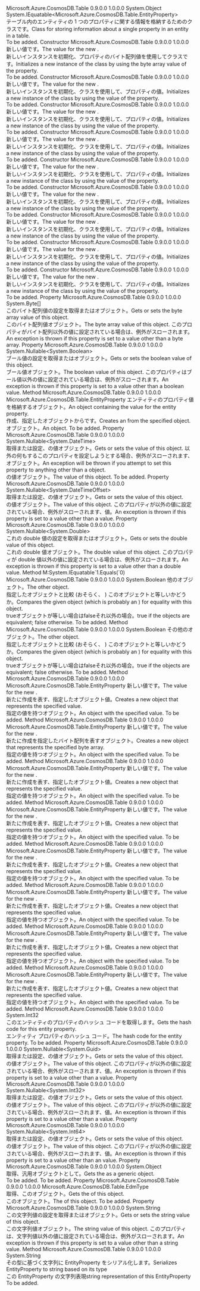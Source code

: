 <Type Name="EntityProperty" FullName="Microsoft.Azure.CosmosDB.Table.EntityProperty">
  <TypeSignature Language="C#" Value="public sealed class EntityProperty : IEquatable&lt;Microsoft.Azure.CosmosDB.Table.EntityProperty&gt;" />
  <TypeSignature Language="ILAsm" Value=".class public auto ansi sealed beforefieldinit EntityProperty extends System.Object implements class System.IEquatable`1&lt;class Microsoft.Azure.CosmosDB.Table.EntityProperty&gt;" />
  <TypeSignature Language="DocId" Value="T:Microsoft.Azure.CosmosDB.Table.EntityProperty" />
  <TypeSignature Language="VB.NET" Value="Public NotInheritable Class EntityProperty&#xA;Implements IEquatable(Of EntityProperty)" />
  <TypeSignature Language="F#" Value="type EntityProperty = class&#xA;    interface IEquatable&lt;EntityProperty&gt;" />
  <AssemblyInfo>
    <AssemblyName>Microsoft.Azure.CosmosDB.Table</AssemblyName>
    <AssemblyVersion>0.9.0.0</AssemblyVersion>
    <AssemblyVersion>1.0.0.0</AssemblyVersion>
  </AssemblyInfo>
  <Base>
    <BaseTypeName>System.Object</BaseTypeName>
  </Base>
  <Interfaces>
    <Interface>
      <InterfaceName>System.IEquatable&lt;Microsoft.Azure.CosmosDB.Table.EntityProperty&gt;</InterfaceName>
    </Interface>
  </Interfaces>
  <Docs>
    <summary>
            <span data-ttu-id="a9499-101">テーブル内のエンティティの 1 つのプロパティに関する情報を格納するためのクラスです。</span><span class="sxs-lookup"><span data-stu-id="a9499-101">Class for storing information about a single property in an entity in a table.</span></span>
            </summary>
    <remarks>To be added.</remarks>
  </Docs>
  <Members>
    <Member MemberName=".ctor">
      <MemberSignature Language="C#" Value="public EntityProperty (byte[] input);" />
      <MemberSignature Language="ILAsm" Value=".method public hidebysig specialname rtspecialname instance void .ctor(unsigned int8[] input) cil managed" />
      <MemberSignature Language="DocId" Value="M:Microsoft.Azure.CosmosDB.Table.EntityProperty.#ctor(System.Byte[])" />
      <MemberSignature Language="VB.NET" Value="Public Sub New (input As Byte())" />
      <MemberSignature Language="F#" Value="new Microsoft.Azure.CosmosDB.Table.EntityProperty : byte[] -&gt; Microsoft.Azure.CosmosDB.Table.EntityProperty" Usage="new Microsoft.Azure.CosmosDB.Table.EntityProperty input" />
      <MemberType>Constructor</MemberType>
      <AssemblyInfo>
        <AssemblyName>Microsoft.Azure.CosmosDB.Table</AssemblyName>
        <AssemblyVersion>0.9.0.0</AssemblyVersion>
        <AssemblyVersion>1.0.0.0</AssemblyVersion>
      </AssemblyInfo>
      <Parameters>
        <Parameter Name="input" Type="System.Byte[]" />
      </Parameters>
      <Docs>
        <param name="input"><span data-ttu-id="a9499-102">新しい値<see cref="T:Microsoft.Azure.CosmosDB.Table.EntityProperty" />です。</span><span class="sxs-lookup"><span data-stu-id="a9499-102">The value for the new <see cref="T:Microsoft.Azure.CosmosDB.Table.EntityProperty" />.</span></span></param>
        <summary>
            <span data-ttu-id="a9499-103">新しいインスタンスを初期化、<see cref="T:Microsoft.Azure.CosmosDB.Table.EntityProperty" />プロパティのバイト配列値を使用してクラスです。</span><span class="sxs-lookup"><span data-stu-id="a9499-103">Initializes a new instance of the <see cref="T:Microsoft.Azure.CosmosDB.Table.EntityProperty" /> class by using the byte array value of the property.</span></span>
            </summary>
        <remarks>To be added.</remarks>
      </Docs>
    </Member>
    <Member MemberName=".ctor">
      <MemberSignature Language="C#" Value="public EntityProperty (Nullable&lt;bool&gt; input);" />
      <MemberSignature Language="ILAsm" Value=".method public hidebysig specialname rtspecialname instance void .ctor(valuetype System.Nullable`1&lt;bool&gt; input) cil managed" />
      <MemberSignature Language="DocId" Value="M:Microsoft.Azure.CosmosDB.Table.EntityProperty.#ctor(System.Nullable{System.Boolean})" />
      <MemberSignature Language="VB.NET" Value="Public Sub New (input As Nullable(Of Boolean))" />
      <MemberSignature Language="F#" Value="new Microsoft.Azure.CosmosDB.Table.EntityProperty : Nullable&lt;bool&gt; -&gt; Microsoft.Azure.CosmosDB.Table.EntityProperty" Usage="new Microsoft.Azure.CosmosDB.Table.EntityProperty input" />
      <MemberType>Constructor</MemberType>
      <AssemblyInfo>
        <AssemblyName>Microsoft.Azure.CosmosDB.Table</AssemblyName>
        <AssemblyVersion>0.9.0.0</AssemblyVersion>
        <AssemblyVersion>1.0.0.0</AssemblyVersion>
      </AssemblyInfo>
      <Parameters>
        <Parameter Name="input" Type="System.Nullable&lt;System.Boolean&gt;" />
      </Parameters>
      <Docs>
        <param name="input"><span data-ttu-id="a9499-104">新しい値<see cref="T:Microsoft.Azure.CosmosDB.Table.EntityProperty" />です。</span><span class="sxs-lookup"><span data-stu-id="a9499-104">The value for the new <see cref="T:Microsoft.Azure.CosmosDB.Table.EntityProperty" />.</span></span></param>
        <summary>
            <span data-ttu-id="a9499-105">新しいインスタンスを初期化、<see cref="T:Microsoft.Azure.CosmosDB.Table.EntityProperty" />クラスを使用して、<see cref="T:System.Boolean" />プロパティの値。</span><span class="sxs-lookup"><span data-stu-id="a9499-105">Initializes a new instance of the <see cref="T:Microsoft.Azure.CosmosDB.Table.EntityProperty" /> class by using the <see cref="T:System.Boolean" /> value of the property.</span></span>
            </summary>
        <remarks>To be added.</remarks>
      </Docs>
    </Member>
    <Member MemberName=".ctor">
      <MemberSignature Language="C#" Value="public EntityProperty (Nullable&lt;DateTime&gt; input);" />
      <MemberSignature Language="ILAsm" Value=".method public hidebysig specialname rtspecialname instance void .ctor(valuetype System.Nullable`1&lt;valuetype System.DateTime&gt; input) cil managed" />
      <MemberSignature Language="DocId" Value="M:Microsoft.Azure.CosmosDB.Table.EntityProperty.#ctor(System.Nullable{System.DateTime})" />
      <MemberSignature Language="VB.NET" Value="Public Sub New (input As Nullable(Of DateTime))" />
      <MemberSignature Language="F#" Value="new Microsoft.Azure.CosmosDB.Table.EntityProperty : Nullable&lt;DateTime&gt; -&gt; Microsoft.Azure.CosmosDB.Table.EntityProperty" Usage="new Microsoft.Azure.CosmosDB.Table.EntityProperty input" />
      <MemberType>Constructor</MemberType>
      <AssemblyInfo>
        <AssemblyName>Microsoft.Azure.CosmosDB.Table</AssemblyName>
        <AssemblyVersion>0.9.0.0</AssemblyVersion>
        <AssemblyVersion>1.0.0.0</AssemblyVersion>
      </AssemblyInfo>
      <Parameters>
        <Parameter Name="input" Type="System.Nullable&lt;System.DateTime&gt;" />
      </Parameters>
      <Docs>
        <param name="input"><span data-ttu-id="a9499-106">新しい値<see cref="T:Microsoft.Azure.CosmosDB.Table.EntityProperty" />です。</span><span class="sxs-lookup"><span data-stu-id="a9499-106">The value for the new <see cref="T:Microsoft.Azure.CosmosDB.Table.EntityProperty" />.</span></span></param>
        <summary>
            <span data-ttu-id="a9499-107">新しいインスタンスを初期化、<see cref="T:Microsoft.Azure.CosmosDB.Table.EntityProperty" />クラスを使用して、<see cref="P:Microsoft.Azure.CosmosDB.Table.EntityProperty.DateTime" />プロパティの値。</span><span class="sxs-lookup"><span data-stu-id="a9499-107">Initializes a new instance of the <see cref="T:Microsoft.Azure.CosmosDB.Table.EntityProperty" /> class by using the <see cref="P:Microsoft.Azure.CosmosDB.Table.EntityProperty.DateTime" /> value of the property.</span></span>
            </summary>
        <remarks>To be added.</remarks>
      </Docs>
    </Member>
    <Member MemberName=".ctor">
      <MemberSignature Language="C#" Value="public EntityProperty (Nullable&lt;DateTimeOffset&gt; input);" />
      <MemberSignature Language="ILAsm" Value=".method public hidebysig specialname rtspecialname instance void .ctor(valuetype System.Nullable`1&lt;valuetype System.DateTimeOffset&gt; input) cil managed" />
      <MemberSignature Language="DocId" Value="M:Microsoft.Azure.CosmosDB.Table.EntityProperty.#ctor(System.Nullable{System.DateTimeOffset})" />
      <MemberSignature Language="VB.NET" Value="Public Sub New (input As Nullable(Of DateTimeOffset))" />
      <MemberSignature Language="F#" Value="new Microsoft.Azure.CosmosDB.Table.EntityProperty : Nullable&lt;DateTimeOffset&gt; -&gt; Microsoft.Azure.CosmosDB.Table.EntityProperty" Usage="new Microsoft.Azure.CosmosDB.Table.EntityProperty input" />
      <MemberType>Constructor</MemberType>
      <AssemblyInfo>
        <AssemblyName>Microsoft.Azure.CosmosDB.Table</AssemblyName>
        <AssemblyVersion>0.9.0.0</AssemblyVersion>
        <AssemblyVersion>1.0.0.0</AssemblyVersion>
      </AssemblyInfo>
      <Parameters>
        <Parameter Name="input" Type="System.Nullable&lt;System.DateTimeOffset&gt;" />
      </Parameters>
      <Docs>
        <param name="input"><span data-ttu-id="a9499-108">新しい値<see cref="T:Microsoft.Azure.CosmosDB.Table.EntityProperty" />です。</span><span class="sxs-lookup"><span data-stu-id="a9499-108">The value for the new <see cref="T:Microsoft.Azure.CosmosDB.Table.EntityProperty" />.</span></span></param>
        <summary>
            <span data-ttu-id="a9499-109">新しいインスタンスを初期化、<see cref="T:Microsoft.Azure.CosmosDB.Table.EntityProperty" />クラスを使用して、<see cref="T:System.DateTimeOffset" />プロパティの値。</span><span class="sxs-lookup"><span data-stu-id="a9499-109">Initializes a new instance of the <see cref="T:Microsoft.Azure.CosmosDB.Table.EntityProperty" /> class by using the <see cref="T:System.DateTimeOffset" /> value of the property.</span></span>
            </summary>
        <remarks>To be added.</remarks>
      </Docs>
    </Member>
    <Member MemberName=".ctor">
      <MemberSignature Language="C#" Value="public EntityProperty (Nullable&lt;double&gt; input);" />
      <MemberSignature Language="ILAsm" Value=".method public hidebysig specialname rtspecialname instance void .ctor(valuetype System.Nullable`1&lt;float64&gt; input) cil managed" />
      <MemberSignature Language="DocId" Value="M:Microsoft.Azure.CosmosDB.Table.EntityProperty.#ctor(System.Nullable{System.Double})" />
      <MemberSignature Language="VB.NET" Value="Public Sub New (input As Nullable(Of Double))" />
      <MemberSignature Language="F#" Value="new Microsoft.Azure.CosmosDB.Table.EntityProperty : Nullable&lt;double&gt; -&gt; Microsoft.Azure.CosmosDB.Table.EntityProperty" Usage="new Microsoft.Azure.CosmosDB.Table.EntityProperty input" />
      <MemberType>Constructor</MemberType>
      <AssemblyInfo>
        <AssemblyName>Microsoft.Azure.CosmosDB.Table</AssemblyName>
        <AssemblyVersion>0.9.0.0</AssemblyVersion>
        <AssemblyVersion>1.0.0.0</AssemblyVersion>
      </AssemblyInfo>
      <Parameters>
        <Parameter Name="input" Type="System.Nullable&lt;System.Double&gt;" />
      </Parameters>
      <Docs>
        <param name="input"><span data-ttu-id="a9499-110">新しい値<see cref="T:Microsoft.Azure.CosmosDB.Table.EntityProperty" />です。</span><span class="sxs-lookup"><span data-stu-id="a9499-110">The value for the new <see cref="T:Microsoft.Azure.CosmosDB.Table.EntityProperty" />.</span></span></param>
        <summary>
            <span data-ttu-id="a9499-111">新しいインスタンスを初期化、<see cref="T:Microsoft.Azure.CosmosDB.Table.EntityProperty" />クラスを使用して、<see cref="T:System.Double" />プロパティの値。</span><span class="sxs-lookup"><span data-stu-id="a9499-111">Initializes a new instance of the <see cref="T:Microsoft.Azure.CosmosDB.Table.EntityProperty" /> class by using the <see cref="T:System.Double" /> value of the property.</span></span>
            </summary>
        <remarks>To be added.</remarks>
      </Docs>
    </Member>
    <Member MemberName=".ctor">
      <MemberSignature Language="C#" Value="public EntityProperty (Nullable&lt;Guid&gt; input);" />
      <MemberSignature Language="ILAsm" Value=".method public hidebysig specialname rtspecialname instance void .ctor(valuetype System.Nullable`1&lt;valuetype System.Guid&gt; input) cil managed" />
      <MemberSignature Language="DocId" Value="M:Microsoft.Azure.CosmosDB.Table.EntityProperty.#ctor(System.Nullable{System.Guid})" />
      <MemberSignature Language="VB.NET" Value="Public Sub New (input As Nullable(Of Guid))" />
      <MemberSignature Language="F#" Value="new Microsoft.Azure.CosmosDB.Table.EntityProperty : Nullable&lt;Guid&gt; -&gt; Microsoft.Azure.CosmosDB.Table.EntityProperty" Usage="new Microsoft.Azure.CosmosDB.Table.EntityProperty input" />
      <MemberType>Constructor</MemberType>
      <AssemblyInfo>
        <AssemblyName>Microsoft.Azure.CosmosDB.Table</AssemblyName>
        <AssemblyVersion>0.9.0.0</AssemblyVersion>
        <AssemblyVersion>1.0.0.0</AssemblyVersion>
      </AssemblyInfo>
      <Parameters>
        <Parameter Name="input" Type="System.Nullable&lt;System.Guid&gt;" />
      </Parameters>
      <Docs>
        <param name="input"><span data-ttu-id="a9499-112">新しい値<see cref="T:Microsoft.Azure.CosmosDB.Table.EntityProperty" />です。</span><span class="sxs-lookup"><span data-stu-id="a9499-112">The value for the new <see cref="T:Microsoft.Azure.CosmosDB.Table.EntityProperty" />.</span></span></param>
        <summary>
            <span data-ttu-id="a9499-113">新しいインスタンスを初期化、<see cref="T:Microsoft.Azure.CosmosDB.Table.EntityProperty" />クラスを使用して、<see cref="T:System.Guid" />プロパティの値。</span><span class="sxs-lookup"><span data-stu-id="a9499-113">Initializes a new instance of the <see cref="T:Microsoft.Azure.CosmosDB.Table.EntityProperty" /> class by using the <see cref="T:System.Guid" /> value of the property.</span></span>
            </summary>
        <remarks>To be added.</remarks>
      </Docs>
    </Member>
    <Member MemberName=".ctor">
      <MemberSignature Language="C#" Value="public EntityProperty (Nullable&lt;int&gt; input);" />
      <MemberSignature Language="ILAsm" Value=".method public hidebysig specialname rtspecialname instance void .ctor(valuetype System.Nullable`1&lt;int32&gt; input) cil managed" />
      <MemberSignature Language="DocId" Value="M:Microsoft.Azure.CosmosDB.Table.EntityProperty.#ctor(System.Nullable{System.Int32})" />
      <MemberSignature Language="VB.NET" Value="Public Sub New (input As Nullable(Of Integer))" />
      <MemberSignature Language="F#" Value="new Microsoft.Azure.CosmosDB.Table.EntityProperty : Nullable&lt;int&gt; -&gt; Microsoft.Azure.CosmosDB.Table.EntityProperty" Usage="new Microsoft.Azure.CosmosDB.Table.EntityProperty input" />
      <MemberType>Constructor</MemberType>
      <AssemblyInfo>
        <AssemblyName>Microsoft.Azure.CosmosDB.Table</AssemblyName>
        <AssemblyVersion>0.9.0.0</AssemblyVersion>
        <AssemblyVersion>1.0.0.0</AssemblyVersion>
      </AssemblyInfo>
      <Parameters>
        <Parameter Name="input" Type="System.Nullable&lt;System.Int32&gt;" />
      </Parameters>
      <Docs>
        <param name="input"><span data-ttu-id="a9499-114">新しい値<see cref="T:Microsoft.Azure.CosmosDB.Table.EntityProperty" />です。</span><span class="sxs-lookup"><span data-stu-id="a9499-114">The value for the new <see cref="T:Microsoft.Azure.CosmosDB.Table.EntityProperty" />.</span></span></param>
        <summary>
            <span data-ttu-id="a9499-115">新しいインスタンスを初期化、<see cref="T:Microsoft.Azure.CosmosDB.Table.EntityProperty" />クラスを使用して、<see cref="T:System.Int32" />プロパティの値。</span><span class="sxs-lookup"><span data-stu-id="a9499-115">Initializes a new instance of the <see cref="T:Microsoft.Azure.CosmosDB.Table.EntityProperty" /> class by using the <see cref="T:System.Int32" /> value of the property.</span></span>
            </summary>
        <remarks>To be added.</remarks>
      </Docs>
    </Member>
    <Member MemberName=".ctor">
      <MemberSignature Language="C#" Value="public EntityProperty (Nullable&lt;long&gt; input);" />
      <MemberSignature Language="ILAsm" Value=".method public hidebysig specialname rtspecialname instance void .ctor(valuetype System.Nullable`1&lt;int64&gt; input) cil managed" />
      <MemberSignature Language="DocId" Value="M:Microsoft.Azure.CosmosDB.Table.EntityProperty.#ctor(System.Nullable{System.Int64})" />
      <MemberSignature Language="VB.NET" Value="Public Sub New (input As Nullable(Of Long))" />
      <MemberSignature Language="F#" Value="new Microsoft.Azure.CosmosDB.Table.EntityProperty : Nullable&lt;int64&gt; -&gt; Microsoft.Azure.CosmosDB.Table.EntityProperty" Usage="new Microsoft.Azure.CosmosDB.Table.EntityProperty input" />
      <MemberType>Constructor</MemberType>
      <AssemblyInfo>
        <AssemblyName>Microsoft.Azure.CosmosDB.Table</AssemblyName>
        <AssemblyVersion>0.9.0.0</AssemblyVersion>
        <AssemblyVersion>1.0.0.0</AssemblyVersion>
      </AssemblyInfo>
      <Parameters>
        <Parameter Name="input" Type="System.Nullable&lt;System.Int64&gt;" />
      </Parameters>
      <Docs>
        <param name="input"><span data-ttu-id="a9499-116">新しい値<see cref="T:Microsoft.Azure.CosmosDB.Table.EntityProperty" />です。</span><span class="sxs-lookup"><span data-stu-id="a9499-116">The value for the new <see cref="T:Microsoft.Azure.CosmosDB.Table.EntityProperty" />.</span></span></param>
        <summary>
            <span data-ttu-id="a9499-117">新しいインスタンスを初期化、<see cref="T:Microsoft.Azure.CosmosDB.Table.EntityProperty" />クラスを使用して、<see cref="T:System.Int64" />プロパティの値。</span><span class="sxs-lookup"><span data-stu-id="a9499-117">Initializes a new instance of the <see cref="T:Microsoft.Azure.CosmosDB.Table.EntityProperty" /> class by using the <see cref="T:System.Int64" /> value of the property.</span></span>
            </summary>
        <remarks>To be added.</remarks>
      </Docs>
    </Member>
    <Member MemberName=".ctor">
      <MemberSignature Language="C#" Value="public EntityProperty (string input);" />
      <MemberSignature Language="ILAsm" Value=".method public hidebysig specialname rtspecialname instance void .ctor(string input) cil managed" />
      <MemberSignature Language="DocId" Value="M:Microsoft.Azure.CosmosDB.Table.EntityProperty.#ctor(System.String)" />
      <MemberSignature Language="VB.NET" Value="Public Sub New (input As String)" />
      <MemberSignature Language="F#" Value="new Microsoft.Azure.CosmosDB.Table.EntityProperty : string -&gt; Microsoft.Azure.CosmosDB.Table.EntityProperty" Usage="new Microsoft.Azure.CosmosDB.Table.EntityProperty input" />
      <MemberType>Constructor</MemberType>
      <AssemblyInfo>
        <AssemblyName>Microsoft.Azure.CosmosDB.Table</AssemblyName>
        <AssemblyVersion>0.9.0.0</AssemblyVersion>
        <AssemblyVersion>1.0.0.0</AssemblyVersion>
      </AssemblyInfo>
      <Parameters>
        <Parameter Name="input" Type="System.String" />
      </Parameters>
      <Docs>
        <param name="input"><span data-ttu-id="a9499-118">新しい値<see cref="T:Microsoft.Azure.CosmosDB.Table.EntityProperty" />です。</span><span class="sxs-lookup"><span data-stu-id="a9499-118">The value for the new <see cref="T:Microsoft.Azure.CosmosDB.Table.EntityProperty" />.</span></span></param>
        <summary>
            <span data-ttu-id="a9499-119">新しいインスタンスを初期化、<see cref="T:Microsoft.Azure.CosmosDB.Table.EntityProperty" />クラスを使用して、<see cref="T:System.String" />プロパティの値。</span><span class="sxs-lookup"><span data-stu-id="a9499-119">Initializes a new instance of the <see cref="T:Microsoft.Azure.CosmosDB.Table.EntityProperty" /> class by using the <see cref="T:System.String" /> value of the property.</span></span>
            </summary>
        <remarks>To be added.</remarks>
      </Docs>
    </Member>
    <Member MemberName="BinaryValue">
      <MemberSignature Language="C#" Value="public byte[] BinaryValue { get; set; }" />
      <MemberSignature Language="ILAsm" Value=".property instance unsigned int8[] BinaryValue" />
      <MemberSignature Language="DocId" Value="P:Microsoft.Azure.CosmosDB.Table.EntityProperty.BinaryValue" />
      <MemberSignature Language="VB.NET" Value="Public Property BinaryValue As Byte()" />
      <MemberSignature Language="F#" Value="member this.BinaryValue : byte[] with get, set" Usage="Microsoft.Azure.CosmosDB.Table.EntityProperty.BinaryValue" />
      <MemberType>Property</MemberType>
      <AssemblyInfo>
        <AssemblyName>Microsoft.Azure.CosmosDB.Table</AssemblyName>
        <AssemblyVersion>0.9.0.0</AssemblyVersion>
        <AssemblyVersion>1.0.0.0</AssemblyVersion>
      </AssemblyInfo>
      <ReturnValue>
        <ReturnType>System.Byte[]</ReturnType>
      </ReturnValue>
      <Docs>
        <summary>
            <span data-ttu-id="a9499-120">このバイト配列値の設定を取得または<see cref="T:Microsoft.Azure.CosmosDB.Table.EntityProperty" />オブジェクト。</span><span class="sxs-lookup"><span data-stu-id="a9499-120">Gets or sets the byte array value of this <see cref="T:Microsoft.Azure.CosmosDB.Table.EntityProperty" /> object.</span></span>
            </summary>
        <value><span data-ttu-id="a9499-121">このバイト配列値<see cref="T:Microsoft.Azure.CosmosDB.Table.EntityProperty" />オブジェクト。</span><span class="sxs-lookup"><span data-stu-id="a9499-121">The byte array value of this <see cref="T:Microsoft.Azure.CosmosDB.Table.EntityProperty" /> object.</span></span></value>
        <remarks><span data-ttu-id="a9499-122">このプロパティがバイト配列以外の値に設定されている場合は、例外がスローされます。</span><span class="sxs-lookup"><span data-stu-id="a9499-122">An exception is thrown if this property is set to a value other than a byte array.</span></span></remarks>
      </Docs>
    </Member>
    <Member MemberName="BooleanValue">
      <MemberSignature Language="C#" Value="public Nullable&lt;bool&gt; BooleanValue { get; set; }" />
      <MemberSignature Language="ILAsm" Value=".property instance valuetype System.Nullable`1&lt;bool&gt; BooleanValue" />
      <MemberSignature Language="DocId" Value="P:Microsoft.Azure.CosmosDB.Table.EntityProperty.BooleanValue" />
      <MemberSignature Language="VB.NET" Value="Public Property BooleanValue As Nullable(Of Boolean)" />
      <MemberSignature Language="F#" Value="member this.BooleanValue : Nullable&lt;bool&gt; with get, set" Usage="Microsoft.Azure.CosmosDB.Table.EntityProperty.BooleanValue" />
      <MemberType>Property</MemberType>
      <AssemblyInfo>
        <AssemblyName>Microsoft.Azure.CosmosDB.Table</AssemblyName>
        <AssemblyVersion>0.9.0.0</AssemblyVersion>
        <AssemblyVersion>1.0.0.0</AssemblyVersion>
      </AssemblyInfo>
      <ReturnValue>
        <ReturnType>System.Nullable&lt;System.Boolean&gt;</ReturnType>
      </ReturnValue>
      <Docs>
        <summary>
            <span data-ttu-id="a9499-123">ブール値の設定を取得または<see cref="T:Microsoft.Azure.CosmosDB.Table.EntityProperty" />オブジェクト。</span><span class="sxs-lookup"><span data-stu-id="a9499-123">Gets or sets the boolean value of this <see cref="T:Microsoft.Azure.CosmosDB.Table.EntityProperty" /> object.</span></span>
            </summary>
        <value><span data-ttu-id="a9499-124">ブール値<see cref="T:Microsoft.Azure.CosmosDB.Table.EntityProperty" />オブジェクト。</span><span class="sxs-lookup"><span data-stu-id="a9499-124">The boolean value of this <see cref="T:Microsoft.Azure.CosmosDB.Table.EntityProperty" /> object.</span></span></value>
        <remarks><span data-ttu-id="a9499-125">このプロパティはブール値以外の値に設定されている場合は、例外がスローされます。</span><span class="sxs-lookup"><span data-stu-id="a9499-125">An exception is thrown if this property is set to a value other than a boolean value.</span></span></remarks>
      </Docs>
    </Member>
    <Member MemberName="CreateEntityPropertyFromObject">
      <MemberSignature Language="C#" Value="public static Microsoft.Azure.CosmosDB.Table.EntityProperty CreateEntityPropertyFromObject (object entityValue);" />
      <MemberSignature Language="ILAsm" Value=".method public static hidebysig class Microsoft.Azure.CosmosDB.Table.EntityProperty CreateEntityPropertyFromObject(object entityValue) cil managed" />
      <MemberSignature Language="DocId" Value="M:Microsoft.Azure.CosmosDB.Table.EntityProperty.CreateEntityPropertyFromObject(System.Object)" />
      <MemberSignature Language="VB.NET" Value="Public Shared Function CreateEntityPropertyFromObject (entityValue As Object) As EntityProperty" />
      <MemberSignature Language="F#" Value="static member CreateEntityPropertyFromObject : obj -&gt; Microsoft.Azure.CosmosDB.Table.EntityProperty" Usage="Microsoft.Azure.CosmosDB.Table.EntityProperty.CreateEntityPropertyFromObject entityValue" />
      <MemberType>Method</MemberType>
      <AssemblyInfo>
        <AssemblyName>Microsoft.Azure.CosmosDB.Table</AssemblyName>
        <AssemblyVersion>0.9.0.0</AssemblyVersion>
        <AssemblyVersion>1.0.0.0</AssemblyVersion>
      </AssemblyInfo>
      <ReturnValue>
        <ReturnType>Microsoft.Azure.CosmosDB.Table.EntityProperty</ReturnType>
      </ReturnValue>
      <Parameters>
        <Parameter Name="entityValue" Type="System.Object" />
      </Parameters>
      <Docs>
        <param name="entityValue"><span data-ttu-id="a9499-126">エンティティのプロパティ値を格納するオブジェクト。</span><span class="sxs-lookup"><span data-stu-id="a9499-126">An object containing the value for the entity property.</span></span></param>
        <summary>
            <span data-ttu-id="a9499-127">作成、<see cref="T:Microsoft.Azure.CosmosDB.Table.EntityProperty" />指定したオブジェクトからです。</span><span class="sxs-lookup"><span data-stu-id="a9499-127">Creates an <see cref="T:Microsoft.Azure.CosmosDB.Table.EntityProperty" /> from the specified object.</span></span>
            </summary>
        <returns><span data-ttu-id="a9499-128"><see cref="T:Microsoft.Azure.CosmosDB.Table.EntityProperty" /> オブジェクト。</span><span class="sxs-lookup"><span data-stu-id="a9499-128">An <see cref="T:Microsoft.Azure.CosmosDB.Table.EntityProperty" /> object.</span></span></returns>
        <remarks>To be added.</remarks>
      </Docs>
    </Member>
    <Member MemberName="DateTime">
      <MemberSignature Language="C#" Value="public Nullable&lt;DateTime&gt; DateTime { get; set; }" />
      <MemberSignature Language="ILAsm" Value=".property instance valuetype System.Nullable`1&lt;valuetype System.DateTime&gt; DateTime" />
      <MemberSignature Language="DocId" Value="P:Microsoft.Azure.CosmosDB.Table.EntityProperty.DateTime" />
      <MemberSignature Language="VB.NET" Value="Public Property DateTime As Nullable(Of DateTime)" />
      <MemberSignature Language="F#" Value="member this.DateTime : Nullable&lt;DateTime&gt; with get, set" Usage="Microsoft.Azure.CosmosDB.Table.EntityProperty.DateTime" />
      <MemberType>Property</MemberType>
      <AssemblyInfo>
        <AssemblyName>Microsoft.Azure.CosmosDB.Table</AssemblyName>
        <AssemblyVersion>0.9.0.0</AssemblyVersion>
        <AssemblyVersion>1.0.0.0</AssemblyVersion>
      </AssemblyInfo>
      <ReturnValue>
        <ReturnType>System.Nullable&lt;System.DateTime&gt;</ReturnType>
      </ReturnValue>
      <Docs>
        <summary>
            <span data-ttu-id="a9499-129">取得または設定、<see cref="P:Microsoft.Azure.CosmosDB.Table.EntityProperty.DateTime" />の値<see cref="T:Microsoft.Azure.CosmosDB.Table.EntityProperty" />オブジェクト。</span><span class="sxs-lookup"><span data-stu-id="a9499-129">Gets or sets the <see cref="P:Microsoft.Azure.CosmosDB.Table.EntityProperty.DateTime" /> value of this <see cref="T:Microsoft.Azure.CosmosDB.Table.EntityProperty" /> object.</span></span>
            <span data-ttu-id="a9499-130">以外の何もするこのプロパティを設定しようとする場合、例外がスローされます、<see cref="P:Microsoft.Azure.CosmosDB.Table.EntityProperty.DateTime" />オブジェクト。</span><span class="sxs-lookup"><span data-stu-id="a9499-130">An exception will be thrown if you attempt to set this property to anything other than a <see cref="P:Microsoft.Azure.CosmosDB.Table.EntityProperty.DateTime" /> object.</span></span>
            </summary>
        <value><span data-ttu-id="a9499-131"><see cref="P:Microsoft.Azure.CosmosDB.Table.EntityProperty.DateTime" />の値<see cref="T:Microsoft.Azure.CosmosDB.Table.EntityProperty" />オブジェクト。</span><span class="sxs-lookup"><span data-stu-id="a9499-131">The <see cref="P:Microsoft.Azure.CosmosDB.Table.EntityProperty.DateTime" /> value of this <see cref="T:Microsoft.Azure.CosmosDB.Table.EntityProperty" /> object.</span></span></value>
        <remarks>To be added.</remarks>
      </Docs>
    </Member>
    <Member MemberName="DateTimeOffsetValue">
      <MemberSignature Language="C#" Value="public Nullable&lt;DateTimeOffset&gt; DateTimeOffsetValue { get; set; }" />
      <MemberSignature Language="ILAsm" Value=".property instance valuetype System.Nullable`1&lt;valuetype System.DateTimeOffset&gt; DateTimeOffsetValue" />
      <MemberSignature Language="DocId" Value="P:Microsoft.Azure.CosmosDB.Table.EntityProperty.DateTimeOffsetValue" />
      <MemberSignature Language="VB.NET" Value="Public Property DateTimeOffsetValue As Nullable(Of DateTimeOffset)" />
      <MemberSignature Language="F#" Value="member this.DateTimeOffsetValue : Nullable&lt;DateTimeOffset&gt; with get, set" Usage="Microsoft.Azure.CosmosDB.Table.EntityProperty.DateTimeOffsetValue" />
      <MemberType>Property</MemberType>
      <AssemblyInfo>
        <AssemblyName>Microsoft.Azure.CosmosDB.Table</AssemblyName>
        <AssemblyVersion>0.9.0.0</AssemblyVersion>
        <AssemblyVersion>1.0.0.0</AssemblyVersion>
      </AssemblyInfo>
      <ReturnValue>
        <ReturnType>System.Nullable&lt;System.DateTimeOffset&gt;</ReturnType>
      </ReturnValue>
      <Docs>
        <summary>
            <span data-ttu-id="a9499-132">取得または設定、<see cref="T:System.DateTimeOffset" />の値<see cref="T:Microsoft.Azure.CosmosDB.Table.EntityProperty" />オブジェクト。</span><span class="sxs-lookup"><span data-stu-id="a9499-132">Gets or sets the <see cref="T:System.DateTimeOffset" /> value of this <see cref="T:Microsoft.Azure.CosmosDB.Table.EntityProperty" /> object.</span></span>
            </summary>
        <value><span data-ttu-id="a9499-133"><see cref="T:System.DateTimeOffset" />の値<see cref="T:Microsoft.Azure.CosmosDB.Table.EntityProperty" />オブジェクト。</span><span class="sxs-lookup"><span data-stu-id="a9499-133">The <see cref="T:System.DateTimeOffset" /> value of this <see cref="T:Microsoft.Azure.CosmosDB.Table.EntityProperty" /> object.</span></span></value>
        <remarks><span data-ttu-id="a9499-134">このプロパティが以外の値に設定されている場合、例外がスローされます、<see cref="T:System.DateTimeOffset" />値。</span><span class="sxs-lookup"><span data-stu-id="a9499-134">An exception is thrown if this property is set to a value other than a <see cref="T:System.DateTimeOffset" /> value.</span></span></remarks>
      </Docs>
    </Member>
    <Member MemberName="DoubleValue">
      <MemberSignature Language="C#" Value="public Nullable&lt;double&gt; DoubleValue { get; set; }" />
      <MemberSignature Language="ILAsm" Value=".property instance valuetype System.Nullable`1&lt;float64&gt; DoubleValue" />
      <MemberSignature Language="DocId" Value="P:Microsoft.Azure.CosmosDB.Table.EntityProperty.DoubleValue" />
      <MemberSignature Language="VB.NET" Value="Public Property DoubleValue As Nullable(Of Double)" />
      <MemberSignature Language="F#" Value="member this.DoubleValue : Nullable&lt;double&gt; with get, set" Usage="Microsoft.Azure.CosmosDB.Table.EntityProperty.DoubleValue" />
      <MemberType>Property</MemberType>
      <AssemblyInfo>
        <AssemblyName>Microsoft.Azure.CosmosDB.Table</AssemblyName>
        <AssemblyVersion>0.9.0.0</AssemblyVersion>
        <AssemblyVersion>1.0.0.0</AssemblyVersion>
      </AssemblyInfo>
      <ReturnValue>
        <ReturnType>System.Nullable&lt;System.Double&gt;</ReturnType>
      </ReturnValue>
      <Docs>
        <summary>
            <span data-ttu-id="a9499-135">これの double 値の設定を取得または<see cref="T:Microsoft.Azure.CosmosDB.Table.EntityProperty" />オブジェクト。</span><span class="sxs-lookup"><span data-stu-id="a9499-135">Gets or sets the double value of this <see cref="T:Microsoft.Azure.CosmosDB.Table.EntityProperty" /> object.</span></span>
            </summary>
        <value><span data-ttu-id="a9499-136">これの double 値<see cref="T:Microsoft.Azure.CosmosDB.Table.EntityProperty" />オブジェクト。</span><span class="sxs-lookup"><span data-stu-id="a9499-136">The double value of this <see cref="T:Microsoft.Azure.CosmosDB.Table.EntityProperty" /> object.</span></span></value>
        <remarks><span data-ttu-id="a9499-137">このプロパティが double 値以外の値に設定されている場合は、例外がスローされます。</span><span class="sxs-lookup"><span data-stu-id="a9499-137">An exception is thrown if this property is set to a value other than a double value.</span></span></remarks>
      </Docs>
    </Member>
    <Member MemberName="Equals">
      <MemberSignature Language="C#" Value="public bool Equals (Microsoft.Azure.CosmosDB.Table.EntityProperty other);" />
      <MemberSignature Language="ILAsm" Value=".method public hidebysig newslot virtual instance bool Equals(class Microsoft.Azure.CosmosDB.Table.EntityProperty other) cil managed" />
      <MemberSignature Language="DocId" Value="M:Microsoft.Azure.CosmosDB.Table.EntityProperty.Equals(Microsoft.Azure.CosmosDB.Table.EntityProperty)" />
      <MemberSignature Language="VB.NET" Value="Public Function Equals (other As EntityProperty) As Boolean" />
      <MemberSignature Language="F#" Value="override this.Equals : Microsoft.Azure.CosmosDB.Table.EntityProperty -&gt; bool" Usage="entityProperty.Equals other" />
      <MemberType>Method</MemberType>
      <Implements>
        <InterfaceMember>M:System.IEquatable`1.Equals(`0)</InterfaceMember>
      </Implements>
      <AssemblyInfo>
        <AssemblyName>Microsoft.Azure.CosmosDB.Table</AssemblyName>
        <AssemblyVersion>0.9.0.0</AssemblyVersion>
        <AssemblyVersion>1.0.0.0</AssemblyVersion>
      </AssemblyInfo>
      <ReturnValue>
        <ReturnType>System.Boolean</ReturnType>
      </ReturnValue>
      <Parameters>
        <Parameter Name="other" Type="Microsoft.Azure.CosmosDB.Table.EntityProperty" />
      </Parameters>
      <Docs>
        <param name="other"><span data-ttu-id="a9499-138">他の<see cref="T:Microsoft.Azure.CosmosDB.Table.EntityProperty" />オブジェクト。</span><span class="sxs-lookup"><span data-stu-id="a9499-138">The other <see cref="T:Microsoft.Azure.CosmosDB.Table.EntityProperty" /> object.</span></span></param>
        <summary>
            <span data-ttu-id="a9499-139">指定したオブジェクトと比較 (おそらく、 <see cref="T:Microsoft.Azure.CosmosDB.Table.EntityProperty" />) このオブジェクトと等しいかどうか。</span><span class="sxs-lookup"><span data-stu-id="a9499-139">Compares the given object (which is probably an <see cref="T:Microsoft.Azure.CosmosDB.Table.EntityProperty" />) for equality with this object.</span></span>
            </summary>
        <returns>
          <span data-ttu-id="a9499-140"><c>true</c>オブジェクトが等しい場合は<c>false</c>それ以外の場合。</span><span class="sxs-lookup"><span data-stu-id="a9499-140"><c>true</c> if the objects are equivalent; <c>false</c> otherwise.</span></span></returns>
        <remarks>To be added.</remarks>
      </Docs>
    </Member>
    <Member MemberName="Equals">
      <MemberSignature Language="C#" Value="public override bool Equals (object obj);" />
      <MemberSignature Language="ILAsm" Value=".method public hidebysig virtual instance bool Equals(object obj) cil managed" />
      <MemberSignature Language="DocId" Value="M:Microsoft.Azure.CosmosDB.Table.EntityProperty.Equals(System.Object)" />
      <MemberSignature Language="VB.NET" Value="Public Overrides Function Equals (obj As Object) As Boolean" />
      <MemberSignature Language="F#" Value="override this.Equals : obj -&gt; bool" Usage="entityProperty.Equals obj" />
      <MemberType>Method</MemberType>
      <AssemblyInfo>
        <AssemblyName>Microsoft.Azure.CosmosDB.Table</AssemblyName>
        <AssemblyVersion>0.9.0.0</AssemblyVersion>
        <AssemblyVersion>1.0.0.0</AssemblyVersion>
      </AssemblyInfo>
      <ReturnValue>
        <ReturnType>System.Boolean</ReturnType>
      </ReturnValue>
      <Parameters>
        <Parameter Name="obj" Type="System.Object" />
      </Parameters>
      <Docs>
        <param name="obj"><span data-ttu-id="a9499-141">その他のオブジェクト。</span><span class="sxs-lookup"><span data-stu-id="a9499-141">The other object.</span></span></param>
        <summary>
            <span data-ttu-id="a9499-142">指定したオブジェクトと比較 (おそらく、 <see cref="T:Microsoft.Azure.CosmosDB.Table.EntityProperty" />) このオブジェクトと等しいかどうか。</span><span class="sxs-lookup"><span data-stu-id="a9499-142">Compares the given object (which is probably an <see cref="T:Microsoft.Azure.CosmosDB.Table.EntityProperty" />) for equality with this object.</span></span>
            </summary>
        <returns>
          <span data-ttu-id="a9499-143"><c>true</c>オブジェクトが等しい場合は<c>false</c>それ以外の場合。</span><span class="sxs-lookup"><span data-stu-id="a9499-143"><c>true</c> if the objects are equivalent; <c>false</c> otherwise.</span></span></returns>
        <remarks>To be added.</remarks>
      </Docs>
    </Member>
    <Member MemberName="GeneratePropertyForBool">
      <MemberSignature Language="C#" Value="public static Microsoft.Azure.CosmosDB.Table.EntityProperty GeneratePropertyForBool (Nullable&lt;bool&gt; input);" />
      <MemberSignature Language="ILAsm" Value=".method public static hidebysig class Microsoft.Azure.CosmosDB.Table.EntityProperty GeneratePropertyForBool(valuetype System.Nullable`1&lt;bool&gt; input) cil managed" />
      <MemberSignature Language="DocId" Value="M:Microsoft.Azure.CosmosDB.Table.EntityProperty.GeneratePropertyForBool(System.Nullable{System.Boolean})" />
      <MemberSignature Language="VB.NET" Value="Public Shared Function GeneratePropertyForBool (input As Nullable(Of Boolean)) As EntityProperty" />
      <MemberSignature Language="F#" Value="static member GeneratePropertyForBool : Nullable&lt;bool&gt; -&gt; Microsoft.Azure.CosmosDB.Table.EntityProperty" Usage="Microsoft.Azure.CosmosDB.Table.EntityProperty.GeneratePropertyForBool input" />
      <MemberType>Method</MemberType>
      <AssemblyInfo>
        <AssemblyName>Microsoft.Azure.CosmosDB.Table</AssemblyName>
        <AssemblyVersion>0.9.0.0</AssemblyVersion>
        <AssemblyVersion>1.0.0.0</AssemblyVersion>
      </AssemblyInfo>
      <ReturnValue>
        <ReturnType>Microsoft.Azure.CosmosDB.Table.EntityProperty</ReturnType>
      </ReturnValue>
      <Parameters>
        <Parameter Name="input" Type="System.Nullable&lt;System.Boolean&gt;" />
      </Parameters>
      <Docs>
        <param name="input"><span data-ttu-id="a9499-144">新しい値<see cref="T:Microsoft.Azure.CosmosDB.Table.EntityProperty" />です。</span><span class="sxs-lookup"><span data-stu-id="a9499-144">The value for the new <see cref="T:Microsoft.Azure.CosmosDB.Table.EntityProperty" />.</span></span></param>
        <summary>
            <span data-ttu-id="a9499-145">新たに作成<see cref="T:Microsoft.Azure.CosmosDB.Table.EntityProperty" />を表す、指定したオブジェクト<see cref="T:System.Boolean" />値。</span><span class="sxs-lookup"><span data-stu-id="a9499-145">Creates a new <see cref="T:Microsoft.Azure.CosmosDB.Table.EntityProperty" /> object that represents the specified <see cref="T:System.Boolean" /> value.</span></span>
            </summary>
        <returns><span data-ttu-id="a9499-146"><see cref="T:Microsoft.Azure.CosmosDB.Table.EntityProperty" />指定の値を持つオブジェクト。</span><span class="sxs-lookup"><span data-stu-id="a9499-146">An <see cref="T:Microsoft.Azure.CosmosDB.Table.EntityProperty" /> object with the specified value.</span></span></returns>
        <remarks>To be added.</remarks>
      </Docs>
    </Member>
    <Member MemberName="GeneratePropertyForByteArray">
      <MemberSignature Language="C#" Value="public static Microsoft.Azure.CosmosDB.Table.EntityProperty GeneratePropertyForByteArray (byte[] input);" />
      <MemberSignature Language="ILAsm" Value=".method public static hidebysig class Microsoft.Azure.CosmosDB.Table.EntityProperty GeneratePropertyForByteArray(unsigned int8[] input) cil managed" />
      <MemberSignature Language="DocId" Value="M:Microsoft.Azure.CosmosDB.Table.EntityProperty.GeneratePropertyForByteArray(System.Byte[])" />
      <MemberSignature Language="VB.NET" Value="Public Shared Function GeneratePropertyForByteArray (input As Byte()) As EntityProperty" />
      <MemberSignature Language="F#" Value="static member GeneratePropertyForByteArray : byte[] -&gt; Microsoft.Azure.CosmosDB.Table.EntityProperty" Usage="Microsoft.Azure.CosmosDB.Table.EntityProperty.GeneratePropertyForByteArray input" />
      <MemberType>Method</MemberType>
      <AssemblyInfo>
        <AssemblyName>Microsoft.Azure.CosmosDB.Table</AssemblyName>
        <AssemblyVersion>0.9.0.0</AssemblyVersion>
        <AssemblyVersion>1.0.0.0</AssemblyVersion>
      </AssemblyInfo>
      <ReturnValue>
        <ReturnType>Microsoft.Azure.CosmosDB.Table.EntityProperty</ReturnType>
      </ReturnValue>
      <Parameters>
        <Parameter Name="input" Type="System.Byte[]" />
      </Parameters>
      <Docs>
        <param name="input"><span data-ttu-id="a9499-147">新しい値<see cref="T:Microsoft.Azure.CosmosDB.Table.EntityProperty" />です。</span><span class="sxs-lookup"><span data-stu-id="a9499-147">The value for the new <see cref="T:Microsoft.Azure.CosmosDB.Table.EntityProperty" />.</span></span></param>
        <summary>
            <span data-ttu-id="a9499-148">新たに作成<see cref="T:Microsoft.Azure.CosmosDB.Table.EntityProperty" />を指定したバイト配列を表すオブジェクト。</span><span class="sxs-lookup"><span data-stu-id="a9499-148">Creates a new <see cref="T:Microsoft.Azure.CosmosDB.Table.EntityProperty" /> object that represents the specified byte array.</span></span>
            </summary>
        <returns><span data-ttu-id="a9499-149"><see cref="T:Microsoft.Azure.CosmosDB.Table.EntityProperty" />指定の値を持つオブジェクト。</span><span class="sxs-lookup"><span data-stu-id="a9499-149">An <see cref="T:Microsoft.Azure.CosmosDB.Table.EntityProperty" /> object with the specified value.</span></span></returns>
        <remarks>To be added.</remarks>
      </Docs>
    </Member>
    <Member MemberName="GeneratePropertyForDateTimeOffset">
      <MemberSignature Language="C#" Value="public static Microsoft.Azure.CosmosDB.Table.EntityProperty GeneratePropertyForDateTimeOffset (Nullable&lt;DateTimeOffset&gt; input);" />
      <MemberSignature Language="ILAsm" Value=".method public static hidebysig class Microsoft.Azure.CosmosDB.Table.EntityProperty GeneratePropertyForDateTimeOffset(valuetype System.Nullable`1&lt;valuetype System.DateTimeOffset&gt; input) cil managed" />
      <MemberSignature Language="DocId" Value="M:Microsoft.Azure.CosmosDB.Table.EntityProperty.GeneratePropertyForDateTimeOffset(System.Nullable{System.DateTimeOffset})" />
      <MemberSignature Language="VB.NET" Value="Public Shared Function GeneratePropertyForDateTimeOffset (input As Nullable(Of DateTimeOffset)) As EntityProperty" />
      <MemberSignature Language="F#" Value="static member GeneratePropertyForDateTimeOffset : Nullable&lt;DateTimeOffset&gt; -&gt; Microsoft.Azure.CosmosDB.Table.EntityProperty" Usage="Microsoft.Azure.CosmosDB.Table.EntityProperty.GeneratePropertyForDateTimeOffset input" />
      <MemberType>Method</MemberType>
      <AssemblyInfo>
        <AssemblyName>Microsoft.Azure.CosmosDB.Table</AssemblyName>
        <AssemblyVersion>0.9.0.0</AssemblyVersion>
        <AssemblyVersion>1.0.0.0</AssemblyVersion>
      </AssemblyInfo>
      <ReturnValue>
        <ReturnType>Microsoft.Azure.CosmosDB.Table.EntityProperty</ReturnType>
      </ReturnValue>
      <Parameters>
        <Parameter Name="input" Type="System.Nullable&lt;System.DateTimeOffset&gt;" />
      </Parameters>
      <Docs>
        <param name="input"><span data-ttu-id="a9499-150">新しい値<see cref="T:Microsoft.Azure.CosmosDB.Table.EntityProperty" />です。</span><span class="sxs-lookup"><span data-stu-id="a9499-150">The value for the new <see cref="T:Microsoft.Azure.CosmosDB.Table.EntityProperty" />.</span></span></param>
        <summary>
            <span data-ttu-id="a9499-151">新たに作成<see cref="T:Microsoft.Azure.CosmosDB.Table.EntityProperty" />を表す、指定したオブジェクト<see cref="T:System.DateTimeOffset" />値。</span><span class="sxs-lookup"><span data-stu-id="a9499-151">Creates a new <see cref="T:Microsoft.Azure.CosmosDB.Table.EntityProperty" /> object that represents the specified <see cref="T:System.DateTimeOffset" /> value.</span></span>
            </summary>
        <returns><span data-ttu-id="a9499-152"><see cref="T:Microsoft.Azure.CosmosDB.Table.EntityProperty" />指定の値を持つオブジェクト。</span><span class="sxs-lookup"><span data-stu-id="a9499-152">An <see cref="T:Microsoft.Azure.CosmosDB.Table.EntityProperty" /> object with the specified value.</span></span></returns>
        <remarks>To be added.</remarks>
      </Docs>
    </Member>
    <Member MemberName="GeneratePropertyForDouble">
      <MemberSignature Language="C#" Value="public static Microsoft.Azure.CosmosDB.Table.EntityProperty GeneratePropertyForDouble (Nullable&lt;double&gt; input);" />
      <MemberSignature Language="ILAsm" Value=".method public static hidebysig class Microsoft.Azure.CosmosDB.Table.EntityProperty GeneratePropertyForDouble(valuetype System.Nullable`1&lt;float64&gt; input) cil managed" />
      <MemberSignature Language="DocId" Value="M:Microsoft.Azure.CosmosDB.Table.EntityProperty.GeneratePropertyForDouble(System.Nullable{System.Double})" />
      <MemberSignature Language="VB.NET" Value="Public Shared Function GeneratePropertyForDouble (input As Nullable(Of Double)) As EntityProperty" />
      <MemberSignature Language="F#" Value="static member GeneratePropertyForDouble : Nullable&lt;double&gt; -&gt; Microsoft.Azure.CosmosDB.Table.EntityProperty" Usage="Microsoft.Azure.CosmosDB.Table.EntityProperty.GeneratePropertyForDouble input" />
      <MemberType>Method</MemberType>
      <AssemblyInfo>
        <AssemblyName>Microsoft.Azure.CosmosDB.Table</AssemblyName>
        <AssemblyVersion>0.9.0.0</AssemblyVersion>
        <AssemblyVersion>1.0.0.0</AssemblyVersion>
      </AssemblyInfo>
      <ReturnValue>
        <ReturnType>Microsoft.Azure.CosmosDB.Table.EntityProperty</ReturnType>
      </ReturnValue>
      <Parameters>
        <Parameter Name="input" Type="System.Nullable&lt;System.Double&gt;" />
      </Parameters>
      <Docs>
        <param name="input"><span data-ttu-id="a9499-153">新しい値<see cref="T:Microsoft.Azure.CosmosDB.Table.EntityProperty" />です。</span><span class="sxs-lookup"><span data-stu-id="a9499-153">The value for the new <see cref="T:Microsoft.Azure.CosmosDB.Table.EntityProperty" />.</span></span></param>
        <summary>
            <span data-ttu-id="a9499-154">新たに作成<see cref="T:Microsoft.Azure.CosmosDB.Table.EntityProperty" />を表す、指定したオブジェクト<see cref="T:System.Double" />値。</span><span class="sxs-lookup"><span data-stu-id="a9499-154">Creates a new <see cref="T:Microsoft.Azure.CosmosDB.Table.EntityProperty" /> object that represents the specified <see cref="T:System.Double" /> value.</span></span>
            </summary>
        <returns><span data-ttu-id="a9499-155"><see cref="T:Microsoft.Azure.CosmosDB.Table.EntityProperty" />指定の値を持つオブジェクト。</span><span class="sxs-lookup"><span data-stu-id="a9499-155">An <see cref="T:Microsoft.Azure.CosmosDB.Table.EntityProperty" /> object with the specified value.</span></span></returns>
        <remarks>To be added.</remarks>
      </Docs>
    </Member>
    <Member MemberName="GeneratePropertyForGuid">
      <MemberSignature Language="C#" Value="public static Microsoft.Azure.CosmosDB.Table.EntityProperty GeneratePropertyForGuid (Nullable&lt;Guid&gt; input);" />
      <MemberSignature Language="ILAsm" Value=".method public static hidebysig class Microsoft.Azure.CosmosDB.Table.EntityProperty GeneratePropertyForGuid(valuetype System.Nullable`1&lt;valuetype System.Guid&gt; input) cil managed" />
      <MemberSignature Language="DocId" Value="M:Microsoft.Azure.CosmosDB.Table.EntityProperty.GeneratePropertyForGuid(System.Nullable{System.Guid})" />
      <MemberSignature Language="VB.NET" Value="Public Shared Function GeneratePropertyForGuid (input As Nullable(Of Guid)) As EntityProperty" />
      <MemberSignature Language="F#" Value="static member GeneratePropertyForGuid : Nullable&lt;Guid&gt; -&gt; Microsoft.Azure.CosmosDB.Table.EntityProperty" Usage="Microsoft.Azure.CosmosDB.Table.EntityProperty.GeneratePropertyForGuid input" />
      <MemberType>Method</MemberType>
      <AssemblyInfo>
        <AssemblyName>Microsoft.Azure.CosmosDB.Table</AssemblyName>
        <AssemblyVersion>0.9.0.0</AssemblyVersion>
        <AssemblyVersion>1.0.0.0</AssemblyVersion>
      </AssemblyInfo>
      <ReturnValue>
        <ReturnType>Microsoft.Azure.CosmosDB.Table.EntityProperty</ReturnType>
      </ReturnValue>
      <Parameters>
        <Parameter Name="input" Type="System.Nullable&lt;System.Guid&gt;" />
      </Parameters>
      <Docs>
        <param name="input"><span data-ttu-id="a9499-156">新しい値<see cref="T:Microsoft.Azure.CosmosDB.Table.EntityProperty" />です。</span><span class="sxs-lookup"><span data-stu-id="a9499-156">The value for the new <see cref="T:Microsoft.Azure.CosmosDB.Table.EntityProperty" />.</span></span></param>
        <summary>
            <span data-ttu-id="a9499-157">新たに作成<see cref="T:Microsoft.Azure.CosmosDB.Table.EntityProperty" />を表す、指定したオブジェクト<see cref="T:System.Guid" />値。</span><span class="sxs-lookup"><span data-stu-id="a9499-157">Creates a new <see cref="T:Microsoft.Azure.CosmosDB.Table.EntityProperty" /> object that represents the specified <see cref="T:System.Guid" /> value.</span></span>
            </summary>
        <returns><span data-ttu-id="a9499-158"><see cref="T:Microsoft.Azure.CosmosDB.Table.EntityProperty" />指定の値を持つオブジェクト。</span><span class="sxs-lookup"><span data-stu-id="a9499-158">An <see cref="T:Microsoft.Azure.CosmosDB.Table.EntityProperty" /> object with the specified value.</span></span></returns>
        <remarks>To be added.</remarks>
      </Docs>
    </Member>
    <Member MemberName="GeneratePropertyForInt">
      <MemberSignature Language="C#" Value="public static Microsoft.Azure.CosmosDB.Table.EntityProperty GeneratePropertyForInt (Nullable&lt;int&gt; input);" />
      <MemberSignature Language="ILAsm" Value=".method public static hidebysig class Microsoft.Azure.CosmosDB.Table.EntityProperty GeneratePropertyForInt(valuetype System.Nullable`1&lt;int32&gt; input) cil managed" />
      <MemberSignature Language="DocId" Value="M:Microsoft.Azure.CosmosDB.Table.EntityProperty.GeneratePropertyForInt(System.Nullable{System.Int32})" />
      <MemberSignature Language="VB.NET" Value="Public Shared Function GeneratePropertyForInt (input As Nullable(Of Integer)) As EntityProperty" />
      <MemberSignature Language="F#" Value="static member GeneratePropertyForInt : Nullable&lt;int&gt; -&gt; Microsoft.Azure.CosmosDB.Table.EntityProperty" Usage="Microsoft.Azure.CosmosDB.Table.EntityProperty.GeneratePropertyForInt input" />
      <MemberType>Method</MemberType>
      <AssemblyInfo>
        <AssemblyName>Microsoft.Azure.CosmosDB.Table</AssemblyName>
        <AssemblyVersion>0.9.0.0</AssemblyVersion>
        <AssemblyVersion>1.0.0.0</AssemblyVersion>
      </AssemblyInfo>
      <ReturnValue>
        <ReturnType>Microsoft.Azure.CosmosDB.Table.EntityProperty</ReturnType>
      </ReturnValue>
      <Parameters>
        <Parameter Name="input" Type="System.Nullable&lt;System.Int32&gt;" />
      </Parameters>
      <Docs>
        <param name="input"><span data-ttu-id="a9499-159">新しい値<see cref="T:Microsoft.Azure.CosmosDB.Table.EntityProperty" />です。</span><span class="sxs-lookup"><span data-stu-id="a9499-159">The value for the new <see cref="T:Microsoft.Azure.CosmosDB.Table.EntityProperty" />.</span></span></param>
        <summary>
            <span data-ttu-id="a9499-160">新たに作成<see cref="T:Microsoft.Azure.CosmosDB.Table.EntityProperty" />を表す、指定したオブジェクト<see cref="T:System.Int32" />値。</span><span class="sxs-lookup"><span data-stu-id="a9499-160">Creates a new <see cref="T:Microsoft.Azure.CosmosDB.Table.EntityProperty" /> object that represents the specified <see cref="T:System.Int32" /> value.</span></span>
            </summary>
        <returns><span data-ttu-id="a9499-161"><see cref="T:Microsoft.Azure.CosmosDB.Table.EntityProperty" />指定の値を持つオブジェクト。</span><span class="sxs-lookup"><span data-stu-id="a9499-161">An <see cref="T:Microsoft.Azure.CosmosDB.Table.EntityProperty" /> object with the specified value.</span></span></returns>
        <remarks>To be added.</remarks>
      </Docs>
    </Member>
    <Member MemberName="GeneratePropertyForLong">
      <MemberSignature Language="C#" Value="public static Microsoft.Azure.CosmosDB.Table.EntityProperty GeneratePropertyForLong (Nullable&lt;long&gt; input);" />
      <MemberSignature Language="ILAsm" Value=".method public static hidebysig class Microsoft.Azure.CosmosDB.Table.EntityProperty GeneratePropertyForLong(valuetype System.Nullable`1&lt;int64&gt; input) cil managed" />
      <MemberSignature Language="DocId" Value="M:Microsoft.Azure.CosmosDB.Table.EntityProperty.GeneratePropertyForLong(System.Nullable{System.Int64})" />
      <MemberSignature Language="VB.NET" Value="Public Shared Function GeneratePropertyForLong (input As Nullable(Of Long)) As EntityProperty" />
      <MemberSignature Language="F#" Value="static member GeneratePropertyForLong : Nullable&lt;int64&gt; -&gt; Microsoft.Azure.CosmosDB.Table.EntityProperty" Usage="Microsoft.Azure.CosmosDB.Table.EntityProperty.GeneratePropertyForLong input" />
      <MemberType>Method</MemberType>
      <AssemblyInfo>
        <AssemblyName>Microsoft.Azure.CosmosDB.Table</AssemblyName>
        <AssemblyVersion>0.9.0.0</AssemblyVersion>
        <AssemblyVersion>1.0.0.0</AssemblyVersion>
      </AssemblyInfo>
      <ReturnValue>
        <ReturnType>Microsoft.Azure.CosmosDB.Table.EntityProperty</ReturnType>
      </ReturnValue>
      <Parameters>
        <Parameter Name="input" Type="System.Nullable&lt;System.Int64&gt;" />
      </Parameters>
      <Docs>
        <param name="input"><span data-ttu-id="a9499-162">新しい値<see cref="T:Microsoft.Azure.CosmosDB.Table.EntityProperty" />です。</span><span class="sxs-lookup"><span data-stu-id="a9499-162">The value for the new <see cref="T:Microsoft.Azure.CosmosDB.Table.EntityProperty" />.</span></span></param>
        <summary>
            <span data-ttu-id="a9499-163">新たに作成<see cref="T:Microsoft.Azure.CosmosDB.Table.EntityProperty" />を表す、指定したオブジェクト<see cref="T:System.Int64" />値。</span><span class="sxs-lookup"><span data-stu-id="a9499-163">Creates a new <see cref="T:Microsoft.Azure.CosmosDB.Table.EntityProperty" /> object that represents the specified <see cref="T:System.Int64" /> value.</span></span>
            </summary>
        <returns><span data-ttu-id="a9499-164"><see cref="T:Microsoft.Azure.CosmosDB.Table.EntityProperty" />指定の値を持つオブジェクト。</span><span class="sxs-lookup"><span data-stu-id="a9499-164">An <see cref="T:Microsoft.Azure.CosmosDB.Table.EntityProperty" /> object with the specified value.</span></span></returns>
        <remarks>To be added.</remarks>
      </Docs>
    </Member>
    <Member MemberName="GeneratePropertyForString">
      <MemberSignature Language="C#" Value="public static Microsoft.Azure.CosmosDB.Table.EntityProperty GeneratePropertyForString (string input);" />
      <MemberSignature Language="ILAsm" Value=".method public static hidebysig class Microsoft.Azure.CosmosDB.Table.EntityProperty GeneratePropertyForString(string input) cil managed" />
      <MemberSignature Language="DocId" Value="M:Microsoft.Azure.CosmosDB.Table.EntityProperty.GeneratePropertyForString(System.String)" />
      <MemberSignature Language="VB.NET" Value="Public Shared Function GeneratePropertyForString (input As String) As EntityProperty" />
      <MemberSignature Language="F#" Value="static member GeneratePropertyForString : string -&gt; Microsoft.Azure.CosmosDB.Table.EntityProperty" Usage="Microsoft.Azure.CosmosDB.Table.EntityProperty.GeneratePropertyForString input" />
      <MemberType>Method</MemberType>
      <AssemblyInfo>
        <AssemblyName>Microsoft.Azure.CosmosDB.Table</AssemblyName>
        <AssemblyVersion>0.9.0.0</AssemblyVersion>
        <AssemblyVersion>1.0.0.0</AssemblyVersion>
      </AssemblyInfo>
      <ReturnValue>
        <ReturnType>Microsoft.Azure.CosmosDB.Table.EntityProperty</ReturnType>
      </ReturnValue>
      <Parameters>
        <Parameter Name="input" Type="System.String" />
      </Parameters>
      <Docs>
        <param name="input"><span data-ttu-id="a9499-165">新しい値<see cref="T:Microsoft.Azure.CosmosDB.Table.EntityProperty" />です。</span><span class="sxs-lookup"><span data-stu-id="a9499-165">The value for the new <see cref="T:Microsoft.Azure.CosmosDB.Table.EntityProperty" />.</span></span></param>
        <summary>
            <span data-ttu-id="a9499-166">新たに作成<see cref="T:Microsoft.Azure.CosmosDB.Table.EntityProperty" />を表す、指定したオブジェクト<see cref="T:System.String" />値。</span><span class="sxs-lookup"><span data-stu-id="a9499-166">Creates a new <see cref="T:Microsoft.Azure.CosmosDB.Table.EntityProperty" /> object that represents the specified <see cref="T:System.String" /> value.</span></span>
            </summary>
        <returns><span data-ttu-id="a9499-167"><see cref="T:Microsoft.Azure.CosmosDB.Table.EntityProperty" />指定の値を持つオブジェクト。</span><span class="sxs-lookup"><span data-stu-id="a9499-167">An <see cref="T:Microsoft.Azure.CosmosDB.Table.EntityProperty" /> object with the specified value.</span></span></returns>
        <remarks>To be added.</remarks>
      </Docs>
    </Member>
    <Member MemberName="GetHashCode">
      <MemberSignature Language="C#" Value="public override int GetHashCode ();" />
      <MemberSignature Language="ILAsm" Value=".method public hidebysig virtual instance int32 GetHashCode() cil managed" />
      <MemberSignature Language="DocId" Value="M:Microsoft.Azure.CosmosDB.Table.EntityProperty.GetHashCode" />
      <MemberSignature Language="VB.NET" Value="Public Overrides Function GetHashCode () As Integer" />
      <MemberSignature Language="F#" Value="override this.GetHashCode : unit -&gt; int" Usage="entityProperty.GetHashCode " />
      <MemberType>Method</MemberType>
      <AssemblyInfo>
        <AssemblyName>Microsoft.Azure.CosmosDB.Table</AssemblyName>
        <AssemblyVersion>0.9.0.0</AssemblyVersion>
        <AssemblyVersion>1.0.0.0</AssemblyVersion>
      </AssemblyInfo>
      <ReturnValue>
        <ReturnType>System.Int32</ReturnType>
      </ReturnValue>
      <Parameters />
      <Docs>
        <summary>
            <span data-ttu-id="a9499-168">このエンティティのプロパティのハッシュ コードを取得します。</span><span class="sxs-lookup"><span data-stu-id="a9499-168">Gets the hash code for this entity property.</span></span>
            </summary>
        <returns><span data-ttu-id="a9499-169">エンティティ プロパティのハッシュ コード。</span><span class="sxs-lookup"><span data-stu-id="a9499-169">The hash code for the entity property.</span></span></returns>
        <remarks>To be added.</remarks>
      </Docs>
    </Member>
    <Member MemberName="GuidValue">
      <MemberSignature Language="C#" Value="public Nullable&lt;Guid&gt; GuidValue { get; set; }" />
      <MemberSignature Language="ILAsm" Value=".property instance valuetype System.Nullable`1&lt;valuetype System.Guid&gt; GuidValue" />
      <MemberSignature Language="DocId" Value="P:Microsoft.Azure.CosmosDB.Table.EntityProperty.GuidValue" />
      <MemberSignature Language="VB.NET" Value="Public Property GuidValue As Nullable(Of Guid)" />
      <MemberSignature Language="F#" Value="member this.GuidValue : Nullable&lt;Guid&gt; with get, set" Usage="Microsoft.Azure.CosmosDB.Table.EntityProperty.GuidValue" />
      <MemberType>Property</MemberType>
      <AssemblyInfo>
        <AssemblyName>Microsoft.Azure.CosmosDB.Table</AssemblyName>
        <AssemblyVersion>0.9.0.0</AssemblyVersion>
        <AssemblyVersion>1.0.0.0</AssemblyVersion>
      </AssemblyInfo>
      <ReturnValue>
        <ReturnType>System.Nullable&lt;System.Guid&gt;</ReturnType>
      </ReturnValue>
      <Docs>
        <summary>
            <span data-ttu-id="a9499-170">取得または設定、<see cref="T:System.Guid" />の値<see cref="T:Microsoft.Azure.CosmosDB.Table.EntityProperty" />オブジェクト。</span><span class="sxs-lookup"><span data-stu-id="a9499-170">Gets or sets the <see cref="T:System.Guid" /> value of this <see cref="T:Microsoft.Azure.CosmosDB.Table.EntityProperty" /> object.</span></span>
            </summary>
        <value><span data-ttu-id="a9499-171"><see cref="T:System.Guid" />の値<see cref="T:Microsoft.Azure.CosmosDB.Table.EntityProperty" />オブジェクト。</span><span class="sxs-lookup"><span data-stu-id="a9499-171">The <see cref="T:System.Guid" /> value of this <see cref="T:Microsoft.Azure.CosmosDB.Table.EntityProperty" /> object.</span></span></value>
        <remarks><span data-ttu-id="a9499-172">このプロパティが以外の値に設定されている場合、例外がスローされます、<see cref="T:System.Guid" />値。</span><span class="sxs-lookup"><span data-stu-id="a9499-172">An exception is thrown if this property is set to a value other than a <see cref="T:System.Guid" /> value.</span></span></remarks>
      </Docs>
    </Member>
    <Member MemberName="Int32Value">
      <MemberSignature Language="C#" Value="public Nullable&lt;int&gt; Int32Value { get; set; }" />
      <MemberSignature Language="ILAsm" Value=".property instance valuetype System.Nullable`1&lt;int32&gt; Int32Value" />
      <MemberSignature Language="DocId" Value="P:Microsoft.Azure.CosmosDB.Table.EntityProperty.Int32Value" />
      <MemberSignature Language="VB.NET" Value="Public Property Int32Value As Nullable(Of Integer)" />
      <MemberSignature Language="F#" Value="member this.Int32Value : Nullable&lt;int&gt; with get, set" Usage="Microsoft.Azure.CosmosDB.Table.EntityProperty.Int32Value" />
      <MemberType>Property</MemberType>
      <AssemblyInfo>
        <AssemblyName>Microsoft.Azure.CosmosDB.Table</AssemblyName>
        <AssemblyVersion>0.9.0.0</AssemblyVersion>
        <AssemblyVersion>1.0.0.0</AssemblyVersion>
      </AssemblyInfo>
      <ReturnValue>
        <ReturnType>System.Nullable&lt;System.Int32&gt;</ReturnType>
      </ReturnValue>
      <Docs>
        <summary>
            <span data-ttu-id="a9499-173">取得または設定、<see cref="T:System.Int32" />の値<see cref="T:Microsoft.Azure.CosmosDB.Table.EntityProperty" />オブジェクト。</span><span class="sxs-lookup"><span data-stu-id="a9499-173">Gets or sets the <see cref="T:System.Int32" /> value of this <see cref="T:Microsoft.Azure.CosmosDB.Table.EntityProperty" /> object.</span></span>
            </summary>
        <value><span data-ttu-id="a9499-174"><see cref="T:System.Int32" />の値<see cref="T:Microsoft.Azure.CosmosDB.Table.EntityProperty" />オブジェクト。</span><span class="sxs-lookup"><span data-stu-id="a9499-174">The <see cref="T:System.Int32" /> value of this <see cref="T:Microsoft.Azure.CosmosDB.Table.EntityProperty" /> object.</span></span></value>
        <remarks><span data-ttu-id="a9499-175">このプロパティが以外の値に設定されている場合、例外がスローされます、<see cref="T:System.Int32" />値。</span><span class="sxs-lookup"><span data-stu-id="a9499-175">An exception is thrown if this property is set to a value other than a <see cref="T:System.Int32" /> value.</span></span></remarks>
      </Docs>
    </Member>
    <Member MemberName="Int64Value">
      <MemberSignature Language="C#" Value="public Nullable&lt;long&gt; Int64Value { get; set; }" />
      <MemberSignature Language="ILAsm" Value=".property instance valuetype System.Nullable`1&lt;int64&gt; Int64Value" />
      <MemberSignature Language="DocId" Value="P:Microsoft.Azure.CosmosDB.Table.EntityProperty.Int64Value" />
      <MemberSignature Language="VB.NET" Value="Public Property Int64Value As Nullable(Of Long)" />
      <MemberSignature Language="F#" Value="member this.Int64Value : Nullable&lt;int64&gt; with get, set" Usage="Microsoft.Azure.CosmosDB.Table.EntityProperty.Int64Value" />
      <MemberType>Property</MemberType>
      <AssemblyInfo>
        <AssemblyName>Microsoft.Azure.CosmosDB.Table</AssemblyName>
        <AssemblyVersion>0.9.0.0</AssemblyVersion>
        <AssemblyVersion>1.0.0.0</AssemblyVersion>
      </AssemblyInfo>
      <ReturnValue>
        <ReturnType>System.Nullable&lt;System.Int64&gt;</ReturnType>
      </ReturnValue>
      <Docs>
        <summary>
            <span data-ttu-id="a9499-176">取得または設定、<see cref="T:System.Int64" />の値<see cref="T:Microsoft.Azure.CosmosDB.Table.EntityProperty" />オブジェクト。</span><span class="sxs-lookup"><span data-stu-id="a9499-176">Gets or sets the <see cref="T:System.Int64" /> value of this <see cref="T:Microsoft.Azure.CosmosDB.Table.EntityProperty" /> object.</span></span>
            </summary>
        <value><span data-ttu-id="a9499-177"><see cref="T:System.Int64" />の値<see cref="T:Microsoft.Azure.CosmosDB.Table.EntityProperty" />オブジェクト。</span><span class="sxs-lookup"><span data-stu-id="a9499-177">The <see cref="T:System.Int64" /> value of this <see cref="T:Microsoft.Azure.CosmosDB.Table.EntityProperty" /> object.</span></span></value>
        <remarks><span data-ttu-id="a9499-178">このプロパティが以外の値に設定されている場合、例外がスローされます、<see cref="T:System.Int64" />値。</span><span class="sxs-lookup"><span data-stu-id="a9499-178">An exception is thrown if this property is set to a value other than an <see cref="T:System.Int64" /> value.</span></span></remarks>
      </Docs>
    </Member>
    <Member MemberName="PropertyAsObject">
      <MemberSignature Language="C#" Value="public object PropertyAsObject { get; }" />
      <MemberSignature Language="ILAsm" Value=".property instance object PropertyAsObject" />
      <MemberSignature Language="DocId" Value="P:Microsoft.Azure.CosmosDB.Table.EntityProperty.PropertyAsObject" />
      <MemberSignature Language="VB.NET" Value="Public ReadOnly Property PropertyAsObject As Object" />
      <MemberSignature Language="F#" Value="member this.PropertyAsObject : obj" Usage="Microsoft.Azure.CosmosDB.Table.EntityProperty.PropertyAsObject" />
      <MemberType>Property</MemberType>
      <AssemblyInfo>
        <AssemblyName>Microsoft.Azure.CosmosDB.Table</AssemblyName>
        <AssemblyVersion>0.9.0.0</AssemblyVersion>
        <AssemblyVersion>1.0.0.0</AssemblyVersion>
      </AssemblyInfo>
      <ReturnValue>
        <ReturnType>System.Object</ReturnType>
      </ReturnValue>
      <Docs>
        <summary>
            <span data-ttu-id="a9499-179">取得、<see cref="T:Microsoft.Azure.CosmosDB.Table.EntityProperty" />汎用オブジェクトとして。</span><span class="sxs-lookup"><span data-stu-id="a9499-179">Gets the <see cref="T:Microsoft.Azure.CosmosDB.Table.EntityProperty" /> as a generic object.</span></span>
            </summary>
        <value>To be added.</value>
        <remarks>To be added.</remarks>
      </Docs>
    </Member>
    <Member MemberName="PropertyType">
      <MemberSignature Language="C#" Value="public Microsoft.Azure.CosmosDB.Table.EdmType PropertyType { get; }" />
      <MemberSignature Language="ILAsm" Value=".property instance valuetype Microsoft.Azure.CosmosDB.Table.EdmType PropertyType" />
      <MemberSignature Language="DocId" Value="P:Microsoft.Azure.CosmosDB.Table.EntityProperty.PropertyType" />
      <MemberSignature Language="VB.NET" Value="Public ReadOnly Property PropertyType As EdmType" />
      <MemberSignature Language="F#" Value="member this.PropertyType : Microsoft.Azure.CosmosDB.Table.EdmType" Usage="Microsoft.Azure.CosmosDB.Table.EntityProperty.PropertyType" />
      <MemberType>Property</MemberType>
      <AssemblyInfo>
        <AssemblyName>Microsoft.Azure.CosmosDB.Table</AssemblyName>
        <AssemblyVersion>0.9.0.0</AssemblyVersion>
        <AssemblyVersion>1.0.0.0</AssemblyVersion>
      </AssemblyInfo>
      <ReturnValue>
        <ReturnType>Microsoft.Azure.CosmosDB.Table.EdmType</ReturnType>
      </ReturnValue>
      <Docs>
        <summary>
            <span data-ttu-id="a9499-180">取得、<see cref="T:Microsoft.Azure.CosmosDB.Table.EdmType" />この<see cref="T:Microsoft.Azure.CosmosDB.Table.EntityProperty" />オブジェクト。</span><span class="sxs-lookup"><span data-stu-id="a9499-180">Gets the <see cref="T:Microsoft.Azure.CosmosDB.Table.EdmType" /> of this <see cref="T:Microsoft.Azure.CosmosDB.Table.EntityProperty" /> object.</span></span>
            </summary>
        <value><span data-ttu-id="a9499-181"><see cref="T:Microsoft.Azure.CosmosDB.Table.EdmType" />この<see cref="T:Microsoft.Azure.CosmosDB.Table.EntityProperty" />オブジェクト。</span><span class="sxs-lookup"><span data-stu-id="a9499-181">The <see cref="T:Microsoft.Azure.CosmosDB.Table.EdmType" /> of this <see cref="T:Microsoft.Azure.CosmosDB.Table.EntityProperty" /> object.</span></span></value>
        <remarks>To be added.</remarks>
      </Docs>
    </Member>
    <Member MemberName="StringValue">
      <MemberSignature Language="C#" Value="public string StringValue { get; set; }" />
      <MemberSignature Language="ILAsm" Value=".property instance string StringValue" />
      <MemberSignature Language="DocId" Value="P:Microsoft.Azure.CosmosDB.Table.EntityProperty.StringValue" />
      <MemberSignature Language="VB.NET" Value="Public Property StringValue As String" />
      <MemberSignature Language="F#" Value="member this.StringValue : string with get, set" Usage="Microsoft.Azure.CosmosDB.Table.EntityProperty.StringValue" />
      <MemberType>Property</MemberType>
      <AssemblyInfo>
        <AssemblyName>Microsoft.Azure.CosmosDB.Table</AssemblyName>
        <AssemblyVersion>0.9.0.0</AssemblyVersion>
        <AssemblyVersion>1.0.0.0</AssemblyVersion>
      </AssemblyInfo>
      <ReturnValue>
        <ReturnType>System.String</ReturnType>
      </ReturnValue>
      <Docs>
        <summary>
            <span data-ttu-id="a9499-182">この文字列値の設定を取得または<see cref="T:Microsoft.Azure.CosmosDB.Table.EntityProperty" />オブジェクト。</span><span class="sxs-lookup"><span data-stu-id="a9499-182">Gets or sets the string value of this <see cref="T:Microsoft.Azure.CosmosDB.Table.EntityProperty" /> object.</span></span>
            </summary>
        <value><span data-ttu-id="a9499-183">この文字列値<see cref="T:Microsoft.Azure.CosmosDB.Table.EntityProperty" />オブジェクト。</span><span class="sxs-lookup"><span data-stu-id="a9499-183">The string value of this <see cref="T:Microsoft.Azure.CosmosDB.Table.EntityProperty" /> object.</span></span></value>
        <remarks><span data-ttu-id="a9499-184">このプロパティは、文字列値以外の値に設定されている場合は、例外がスローされます。</span><span class="sxs-lookup"><span data-stu-id="a9499-184">An exception is thrown if this property is set to a value other than a string value.</span></span></remarks>
      </Docs>
    </Member>
    <Member MemberName="ToString">
      <MemberSignature Language="C#" Value="public override string ToString ();" />
      <MemberSignature Language="ILAsm" Value=".method public hidebysig virtual instance string ToString() cil managed" />
      <MemberSignature Language="DocId" Value="M:Microsoft.Azure.CosmosDB.Table.EntityProperty.ToString" />
      <MemberSignature Language="VB.NET" Value="Public Overrides Function ToString () As String" />
      <MemberSignature Language="F#" Value="override this.ToString : unit -&gt; string" Usage="entityProperty.ToString " />
      <MemberType>Method</MemberType>
      <AssemblyInfo>
        <AssemblyName>Microsoft.Azure.CosmosDB.Table</AssemblyName>
        <AssemblyVersion>0.9.0.0</AssemblyVersion>
        <AssemblyVersion>1.0.0.0</AssemblyVersion>
      </AssemblyInfo>
      <ReturnValue>
        <ReturnType>System.String</ReturnType>
      </ReturnValue>
      <Parameters />
      <Docs>
        <summary>
            <span data-ttu-id="a9499-185">その型に基づく文字列に EntityProperty をシリアル化します。</span><span class="sxs-lookup"><span data-stu-id="a9499-185">Serializes EntityProperty to string based on its type</span></span>
            </summary>
        <returns><span data-ttu-id="a9499-186">この EntityProperty の文字列表現</span><span class="sxs-lookup"><span data-stu-id="a9499-186">string representation of this EntityProperty</span></span></returns>
        <remarks>To be added.</remarks>
      </Docs>
    </Member>
  </Members>
</Type>